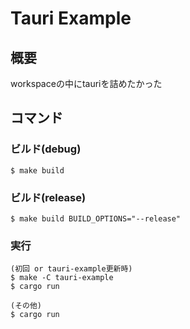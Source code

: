 # Tauri Example

## 概要

workspaceの中にtauriを詰めたかった

## コマンド

### ビルド(debug)

```
$ make build
```

### ビルド(release)

```
$ make build BUILD_OPTIONS="--release"
```

### 実行

```
(初回 or tauri-example更新時)
$ make -C tauri-example
$ cargo run

(その他)
$ cargo run
```

